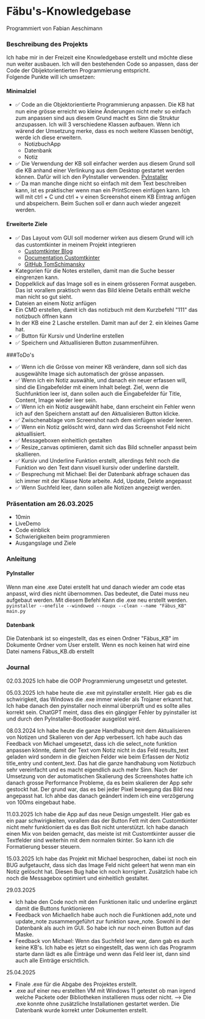# Fäbu's-Knowledgebase
Programmiert von Fabian Aeschimann

### Beschreibung des Projekts 
Ich habe mir in der Freizeit eine Knowledgebase erstellt und möchte diese nun weiter ausbauen. Ich will den bestehenden Code so anpassen, dass der Code der Obijektorientierten Programmierung entspricht.  
Folgende Punkte will ich umsetzen:  
#### Minimalziel 
- ✅ Code an die Objektorientierte Programmierung anpassen. Die KB hat nun eine grösse erreicht wo kleine Änderungen nicht mehr so einfach zum anpassen sind aus diesem Grund macht es Sinn die Struktur anzupassen. 
  Ich will 3 verschiedene Klassen aufbauen. Wenn ich wärend der Umsetzung merke, dass es noch weitere Klassen benötigt, werde ich diese erweitern. 
  - NotizbuchApp
  - Datenbank
  - Notiz
- ✅ Die Verwendung der KB soll einfacher werden aus diesem Grund soll die KB anhand einer Verlinkung aus dem Desktop gestartet werden können. Dafür will ich den PyInstaller verwenden.
  [PyInstaller](https://pyinstaller.org/en/stable/index.html)
- ✅ Da man manche dinge nicht so einfach mit dem Text beschreiben kann, ist es praktischer wenn man ein PrintScreen einfügen kann.
    Ich will mit ctrl + C und ctrl + v einen Screenshot einem KB Eintrag anfügen und abspeichern. Beim Suchen soll er dann auch wieder angezeit werden.

#### Erweiterte Ziele
- ✅ Das Layout vom GUI soll moderner wirken aus diesem Grund will ich das customtkinter in meinem Projekt integrieren
    - [Customtkinter Blog](https://medium.com/@fareedkhandev/modern-gui-using-tkinter-12da0b983e22)
    - [Documentation Customtkinter](https://customtkinter.tomschimansky.com/)
    - [GitHub TomSchimansky](https://github.com/TomSchimansky/CustomTkinter)
- Kategorien für die Notes erstellen, damit man die Suche besser eingrenzen kann.
- Doppelklick auf das Image soll es in einem grösseren Format ausgeben. Das ist vorallem praktisch wenn das Bild kleine Details enthält welche man nicht so gut sieht.
- Dateien an einem Notiz anfügen
- Ein CMD erstellen, damit ich das notizbuch mit dem Kurzbefehl "111" das notizbuch öffnen kann
- In der KB eine 2 Lasche erstellen. Damit man auf der 2. ein kleines Game hat.
- ✅ Button für Kursiv und Underline erstellen
- ✅ Speichern und Aktuallisieren Button zusammenführen.

###ToDo's
- ✅ Wenn ich die Grösse von meiner KB verändere, dann soll sich das ausgewählte Image sich automatisch der grösse anpassen.
- ✅ Wenn ich ein Notiz auswähle, und danach ein neuer erfassen will, sind die Eingabefelder mit einem Inhalt belegt. Ziel, wenn die Suchfunktion leer ist, dann sollen auch die Eingabefelder für Title, Content, Image wieder leer sein.
- ✅ Wenn ich ein Notiz ausgewählt habe, dann erscheint ein Fehler wenn ich auf den Speichern anstatt auf den Aktualisieren Button klicke.
- ✅ Zwischenablage vom Screenshot nach dem einfügen wieder leeren.
- ✅ Wenn ein Notiz gelöscht wird, dann wird das Screenshot Feld nicht aktuallisiert.
- ✅ Messageboxen einheitlich gestalten
- ✅ Resize_canvas optimieren, damit sich das Bild schneller anpasst beim skallieren.
- ✅ Kursiv und Underline Funktion erstellt, allerdings fehlt noch die Funktion wo den Text dann visuell kursiv oder underline darstellt.
- ✅ Besprechung mit Michael: Bei der Datenbank abfrage schauen das ich immer mit der Klasse Note arbeite. Add, Update, Delete angepasst
- ✅ Wenn Suchfeld leer, dann sollen alle Notizen angezeigt werden. 

### Präsentation am 26.03.2025
- 10min
- LiveDemo 
- Code einblick 
- Schwierigkeiten beim programmieren
- Ausgangslage und Ziele

### Anleitung
#### PyInstaller
Wenn man eine .exe Datei erstellt hat und danach wieder am code etas anpasst, wird dies nicht übernommen. Das bedeutet, die Datei muss neu aufgebaut werden. 
Mit diesem Befehl Kann die .exe neu erstellt werden.  
``pyinstaller --onefile --windowed --noupx --clean --name "Fäbus_KB" main.py``

#### Datenbank  
Die Datenbank ist so eingestellt, das es einen Ordner "Fäbus_KB" im Dokumente Ordner vom User erstellt. Wenn es noch keinen hat wird eine Datei namens Fäbus_KB.db erstellt

### Journal

02.03.2025 Ich habe die OOP Programmierung umgesetzt und getestet.

05.03.2025 Ich habe heute die .exe mit pyinstaller erstellt. Hier gab es die schwirigkeit, das Windows die .exe immer wieder als Trojaner erkannt hat. Ich habe danach den pyinstaller noch einmal überprüft und es sollte alles korrekt sein. 
ChatGPT meint, dass dies ein gängiger Fehler by pyinstaller ist und durch den PyInstaller-Bootloader ausgelöst wird. 

08.03.2024 Ich habe heute die ganze Handhabung mit dem Aktualisieren von Notizen und Skalieren von der App verbessert. Ich habe auch das Feedback von Michael umgesetzt, dass ich die select_note funktion anpassen könnte, damit der Text vom Notiz nicht in das Feld results_text geladen wird sondern in die gleichen Felder wie beim Erfassen der Notiz title_entry und content_text. Das hat die ganze handhabung vom Notizbuch sehr vereinfacht und es macht eigendlich auch mehr Sinn. Nach der Umsetzung von der automatischen Skalierung des Screenshotes hatte ich danach grosse Performance Probleme, da es beim skalieren der App sehr gestockt hat. Der grund war, das es bei jeder Pixel bewegung das Bild neu angepasst hat. Ich ahbe das danach geändert indem ich eine verzögerung von 100ms eingebaut habe. 

11.03.2025 Ich habe die App auf das neue Design umgestellt. Hier gab es ein paar schwirigkeiten, vorallem das der Button Fett mit dem Customtkinter nicht mehr funktioniert da es das Bolt nicht unterstützt. Ich habe danach einen Mix von beiden gemacht, das meiste ist mit Customtkinter ausser die Textfelder sind weiterhin mit dem normalen tkinter. So kann ich die Formatierung besser steuern. 

15.03.2025 Ich habe das Projekt mit Michael besprochen, dabei ist noch ein BUG aufgetaucht, dass sich das Image Feld nicht geleert hat wenn man ein Notiz gelöscht hat. Diesen Bug habe ich noch korrigiert. Zusätzlich habe ich noch die Messagebox optimiert und einheitlich gestaltet. 

29.03.2025 
- Ich habe den Code noch mit den Funktionen italic und underline ergänzt damit die Buttons funktionieren
- Feedback von MichaelIch habe auch noch die Funktionen add_note und update_note zusammengeführt zur funktion save_note. Sowohl in der Datenbank als auch im GUI. So habe ich nur noch einen Button auf das Maske.
- Feedback von Michael: Wenn das Suchfeld leer war, dann gab es auch keine KB's. Ich habe es jetzt so eingestellt, das wenn ich das Programm starte dann lädt es alle Einträge und wenn das Feld leer ist, dann sind auch alle Einträge ersichtlich.

25.04.2025
- Finale .exe für die Abgabe des Projektes erstellt. 
- .exe auf einer neu erstellten VM mit Windows 11 getestet ob man irgend welche Packete oder Bibliotheken installieren muss oder nicht. --> Die .exe konnte ohne zusätzliche Installationen gestartet werden. Die Datenbank wurde korrekt unter Dokumenten erstellt. 
